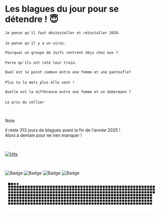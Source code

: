 
<h1>Les blagues du jour pour se détendre ! 😇</h1>

```diff
Je pense qu'il faut désinstaller et réinstaller 2020.

Je pense qu'il y a un virus.
```

```diff
Pourquoi un groupe de Juifs rentrent déçu chez eux ?

Parce qu'ils ont raté leur train.
```

```diff
Quel est le point commun entre une femme et une pantoufle?

Plus tu la mets plus elle sent !
```

```diff
Quelle est la différence entre une femme et un dobermann ?

Le prix du collier
```

<br/>

> [!NOTE]
> Il reste 313 jours de blagues avant la fin de l'année 2025 ! <br/>
> Alors à demain pour ne rien manquer !

<br/>


[![Hits](https://hits.seeyoufarm.com/api/count/incr/badge.svg?url=https%3A%2F%2Fgithub.com%2FClems02%2Fhit-counter&count_bg=%23003E80&title_bg=%235C9FE1&icon=powershell.svg&icon_color=%23FFFFFF&title=Visite&edge_flat=false)](https://hits.seeyoufarm.com)


<br/>


![Badge](https://img.shields.io/badge/Last%20updated%20on-white?style=for-the-badge&logo=clockify)   ![Badge](https://img.shields.io/badge/22/02-white?style=for-the-badge) ![Badge](https://img.shields.io/badge/at-white?style=for-the-badge) ![Badge](https://img.shields.io/badge/02:57-white?style=for-the-badge)


<p align="center">
 <img width="1000" src="assets/github-snake.svg" alt="snake"/>
</p>
